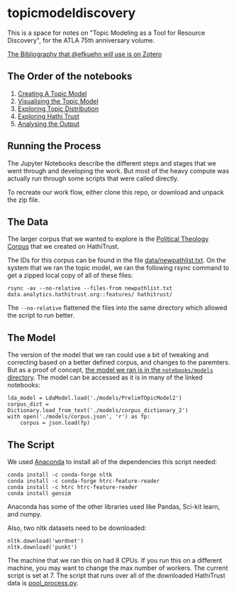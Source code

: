 # topicmodeldiscovery
This is a space for notes on "Topic Modeling as a Tool for Resource Discovery", for the ATLA 75th anniversary volume.

[The Bibliography that @efkuehn *will* use is on
Zotero](https://www.zotero.org/groups/2198779/theologicopolitical/items)


## The Order of the notebooks 

1. [Creating A Topic Model](docs/creating_topic_models.md) 
2. [Visualising the Topic Model](docs/visualising_topic_model.md)
3. [Exploring Topic Distribution](docs/exploring_topic_distribution.md)
4. [Exploring Hathi Trust](docs/exploring_hathi_trust.md)
5. [Analysing the Output](docs/analysing_the_output.md) 


## Running the Process 

The Jupyter Notebooks describe the different steps and stages that we went
through and developing the work. But most of the heavy compute was actually
run through some scripts that were called directly. 

To recreate our work flow, either clone this repo, or download and unpack the
zip file. 

## The Data 

The larger corpus that we wanted to explore is the [Political Theology
Corpus](https://babel.hathitrust.org/cgi/mb?a=listis&c=1154484) that we
created on HathiTrust. 

The IDs for this corpus can be found in the file
[data/newpathlist.txt](data/newpathlist.txt). On the system that we ran the
topic model, we ran the following rsync command to get a zipped local copy of
all of these files: 
```
rsync -av --no-relative --files-from newpathlist.txt data.analytics.hathitrust.org::features/ hathitrust/
``` 
The `--no-relative` flattened the files into the same directory which allowed
the script to run better. 


## The Model 

The version of the model that we ran could use a bit of tweaking and
correcting based on a better defined corpus, and changes to the paremters. But
as a proof of concept, [the  model we ran is in the `notebooks/models`
directory](notebooks/models/). The model can be accessed as it is in many of
the linked notebooks: 
```
lda_model = LdaModel.load('./models/PrelimTOpicModel2') 
corpus_dict = Dictionary.load_from_text('./models/corpus_dictionary_2')
with open('./models/corpus.json', 'r') as fp:
    corpus = json.load(fp)
```


## The Script 


We used [Anaconda](https://www.anaconda.com/) to install all of the
dependencies this script needed: 
```
conda install -c conda-forge nltk
conda install -c conda-forge htrc-feature-reader
conda install -c htrc htrc-feature-reader
conda install gensim
```

Anaconda has some of the other libraries used like Pandas, Sci-kit learn, and
numpy. 

Also, two nltk datasets need to be downloaded:
```
nltk.download('wordnet')
nltk.download('punkt') 
```

The machine that we ran this on had 8 CPUs. If you run this on a different
machine, you may want to change the max number of workers. The current script
is set at 7. The script that runs over all of the downloaded HathiTrust data
is [pool_process.py](notebooks/pool_processing.py). 
